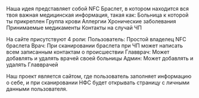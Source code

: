 Наша идея представляет собой NFC Браслет, в котором находится вся твоя важная медицинская информация, такая как:
Больница к которой ты прикреплен
Группа крови
Аллергии
Хронические заболевания
Принимаемые медикаменты
Контакты на случай ЧП

На сайте присутствуют 4 роли:
Пользователь: Простой владелец NFC браслета
Врач: При сканировании браслета при ЧП может написать всем записанным контактам о происшествии
Главврач: Может добавлять и удалять врачей своей больницы
Админ: Может добавлять и удалять Главврачей

Наш проект является сайтом, где пользователь заполняет информацию о себе, и при сканировании НФС будет открывать страницу с личными данными пользователя.